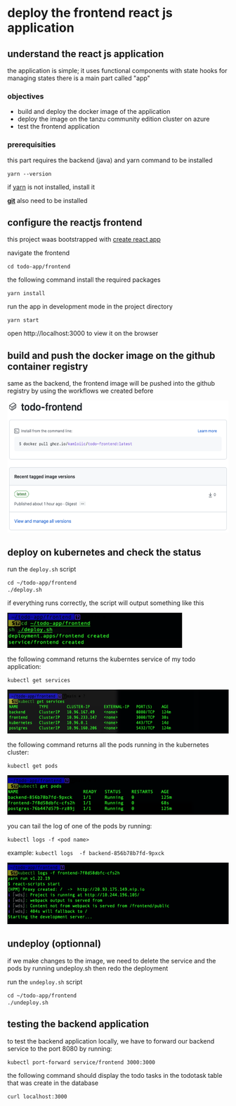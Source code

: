 # deploy the frontend react js application 

## understand the react js application 

the application is simple; it uses functional components with state hooks for managing states
there is a main part called "app"

### objectives 

* build and deploy the docker image of the application
* deploy the image on the tanzu community edition cluster on azure
* test the frontend application
  

### prerequisities 

this part requires the backend (java) and yarn command to be installed 
```
yarn --version
```
if [yarn](https://yarnpkg.com) is not installed, install it 

[**git**](https://bit.ly/3DXyjiL) also need to be installed

## configure the reactjs frontend 

this project waas bootstrapped with [create react app](https://github.com/facebook/create-react-app)

navigate the frontend 
```
cd todo-app/frontend
```
the following command install the required packages 
```
yarn install 
```

run the app in development mode in the project directory 
```
yarn start 
```
open http://localhost:3000 to view it on the browser 

## build and push the docker image on the github container registry 

same as the backend, the frontend image will be pushed into the github registry by using the workflows we created before 

<img src=images/package.png width="" height="300">

## deploy on kubernetes and check the status

run the `deploy.sh` script
```
cd ~/todo-app/frontend
./deploy.sh
```

if everything runs correctly, the script will output something like this 

<img src=images/deploy.png width="" height="80" >

the following command returns the kuberntes service of my todo application: 
```
kubectl get services
```
<img src=images/services.png width="" height="100" >

the following command returns all the pods running in the kubernetes cluster:
```
kubectl get pods
```
<img src=images/pods.png width="" height="90" >


you can tail the log of one of the pods by running:
```
kubectl logs -f <pod name>
```
example: `kubectl logs  -f backend-856b78b7fd-9pxck`

<img src=images/logs.png width="" height="140" >

## undeploy (optionnal)

if we make changes to the image, we need to delete the service and the pods by running undeploy.sh then redo the deployment 

run the `undeploy.sh` script
```
cd ~/todo-app/frontend
./undeploy.sh
```
## testing the backend application

to test the backend application locally, we have to forward our backend service to the port 8080 by running: 
```
kubectl port-forward service/frontend 3000:3000  
```
the following command should display the todo tasks in the todotask table that was create in the database 
```
curl localhost:3000
```


